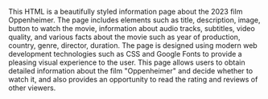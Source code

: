 This HTML is a beautifully styled information page about the 2023 film Oppenheimer.
The page includes elements such as title, description, image, button to watch the movie, information about audio tracks, subtitles, video quality, and various facts about the movie such as year of production, country, genre, director, duration.
The page is designed using modern web development technologies such as CSS and Google Fonts to provide a pleasing visual experience to the user.
This page allows users to obtain detailed information about the film "Oppenheimer" and decide whether to watch it, and also provides an opportunity to read the rating and reviews of other viewers.
